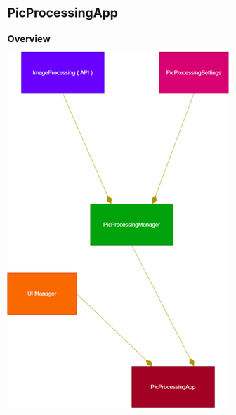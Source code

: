 # PicProcessingApp

## Overview

![diagram](https://github.com/LakhderAmine99/ComputerVisionApp/blob/main/diagram.png)